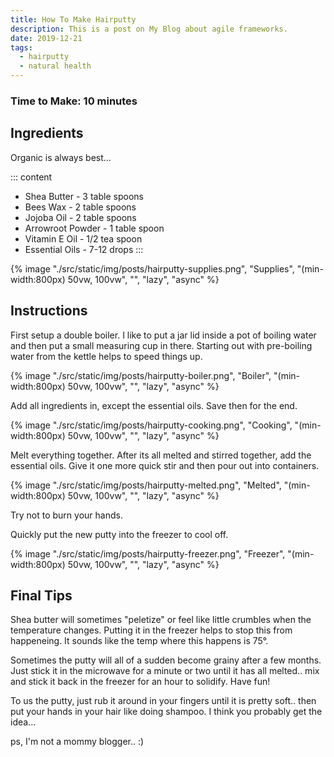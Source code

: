 ```yaml
---
title: How To Make Hairputty
description: This is a post on My Blog about agile frameworks.
date: 2019-12-21
tags:
  - hairputty
  - natural health
---
```


### Time to Make: 10 minutes

## Ingredients

Organic is always best...

::: content

- Shea Butter - 3 table spoons
- Bees Wax - 2 table spoons
- Jojoba Oil - 2 table spoons
- Arrowroot Powder - 1 table spoon
- Vitamin E Oil - 1/2 tea spoon
- Essential Oils - 7-12 drops
  :::

{% image "./src/static/img/posts/hairputty-supplies.png", "Supplies", "(min-width:800px) 50vw, 100vw", "", "lazy", "async" %}

## Instructions

First setup a double boiler. I like to put a jar lid inside a pot of boiling water and then put a small measuring cup in there. Starting out with pre-boiling water from the kettle helps to speed things up.

{% image "./src/static/img/posts/hairputty-boiler.png", "Boiler", "(min-width:800px) 50vw, 100vw", "", "lazy", "async" %}

Add all ingredients in, except the essential oils. Save then for the end.

{% image "./src/static/img/posts/hairputty-cooking.png", "Cooking", "(min-width:800px) 50vw, 100vw", "", "lazy", "async" %}

Melt everything together. After its all melted and stirred together, add the essential oils. Give it one more quick stir and then pour out into containers.

{% image "./src/static/img/posts/hairputty-melted.png", "Melted", "(min-width:800px) 50vw, 100vw", "", "lazy", "async" %}

Try not to burn your hands.

Quickly put the new putty into the freezer to cool off.

{% image "./src/static/img/posts/hairputty-freezer.png", "Freezer", "(min-width:800px) 50vw, 100vw", "", "lazy", "async" %}

## Final Tips

Shea butter will sometimes "peletize" or feel like little crumbles when the temperature changes. Putting it in the freezer helps to stop this from happeneing. It sounds like the temp where this happens is 75°.

Sometimes the putty will all of a sudden become grainy after a few months. Just stick it in the microwave for a minute or two until it has all melted.. mix and stick it back in the freezer for an hour to solidify. Have fun!

To us the putty, just rub it around in your fingers until it is pretty soft.. then put your hands in your hair like doing shampoo. I think you probably get the idea...

ps, I'm not a mommy blogger.. :)
